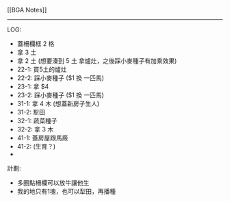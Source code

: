 [[BGA Notes]]

---

LOG:
- 蓋柵欄框 2 格
- 拿 3 土
- 拿 2 土 (想要湊到 5 土 拿爐灶，之後踩小麥種子有加乘效果)
- 22-1: 買5土的爐灶
- 22-2: 踩小麥種子 ($1 換 一匹馬)
- 23-1: 拿 $4
- 23-2: 踩小麥種子 ($1 換 一匹馬)
- 31-1: 拿 4 木 (想蓋新房子生人)
- 31-2: 犁田
- 32-1: 蔬菜種子
- 32-2: 拿 3 木
- 41-1: 蓋房屋跟馬廄
- 41-2: (生育？)
- 

計劃:
- 多圈點柵欄可以放牛讓他生
- 我的地只有1塊，也可以犁田，再播種